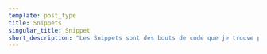 ```yaml
---
template: post_type
title: Snippets
singular_title: Snippet
short_description: "Les Snippets sont des bouts de code que je trouve pertinent de (re)partager "
---
```

